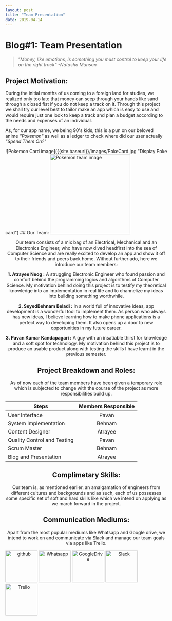 ```yaml
---
layout: post
title: "Team Presentation"
date: 2019-04-14
---
```


# **Blog#1: Team Presentation**
> *"Money, like emotions, is something you must control to keep your life on the right track"
  -Natasha Munson*


## Project Motivation:

During the initial months of us coming to a foreign land for studies, we realized only too late that money can seep through your hands like sand through a closed fist if you do not keep a track on it. Through this project we shall try our level best to tailor make an app which is easy to use and would require just one look to keep a track and plan a budget according to the needs and expenses of an individual.

As, for our app name, we being 90's kids, this is a pun on our beloved anime *"Pokemon"* as well as a ledger to check where did our user actually *"Spend Them On?"*

<span align="center">
![Pokemon Card image]({{site.baseurl}}/images/PokeCard.jpg "Display Poke card")
</span>
## Our Team:
<img src="{{site.baseurl}}/images/team_pokemon.jpg" alt="Pokemon team image" width="250"/>
<span align="center">


Our team consists of a mix bag of an Electrical, Mechanical and an Electronics Engineer, who have now dived headfirst into the sea of Computer Science and are  really excited to develop an app and show it off to their friends and peers back home. Without further ado, here we introduce our team members:

**1. Atrayee Neog :** A struggling Electronic Engineer who found passion and comfort behind the programming logics and algorithms of Computer Science. My motivation behind doing this project is to testify my theoretical knowledge into an implementation in real life and to channelize my ideas into building something worthwhile.

**2. SeyedBehnam Beladi :** In a world full of innovative ideas, app development is a wonderful tool to implement them. As person who always has new ideas, I believe learning how to make phone applications is a perfect way to developing them. It also opens up a door to new opportunities in my future career.

**3. Pavan Kumar Kandapagari :** A guy with an insatiable thirst for knowledge and a soft spot for technology. My motivation behind this project is to produce an usable product along with testing the skills I have learnt in the previous semester.

## Project Breakdown and Roles:

As of now each of the team members have been given a temporary role which is subjected to change with the course of the project as more responsibilities build up.



| Steps       | Members Responsible           |
| ------------- |:-------------:|
| User Interface     | Pavan |
| System Implementation    | Behnam      |
| Content Designer | Atrayee     |
| Quality Control and Testing     | Pavan |
| Scrum Master    | Behnam      |
| Blog and Presentation | Atrayee     |

## **Complimetary Skills:**

Our team is, as mentioned earlier, an amalgamation of engineers from different cultures and backgrounds and as such, each of us possesses some specific set of soft and hard skills like which we intend on applying as we march forward in the project.

## **Communication Mediums:**

Apart from the most popular mediums like Whatsapp and Google drive, we intend to work on and communicate via Slack and manage our team goals via apps like Trello.

<img src="{{site.baseurl}}/images/GitHub-Mark-120px-plus.png" alt="github" width="100"/>
<img src="{{site.baseurl}}/images/WhatsApp_Logo_1.png" alt="Whatsapp" width="100"/>
<img src="{{site.baseurl}}/images/Google_Drive_logo.png" alt="GoogleDrive" width="100"/>
<img src="{{site.baseurl}}/images/images/slack-logo-icon.png" alt="Slack" width="100"/>
<img src="{{site.baseurl}}/images/trello_logo.png" alt="Trello" width="100"/>
